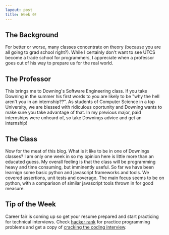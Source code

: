 ```yaml
---
layout: post
title: Week 0!
---
```


## The Background

For better or worse, many classes concentrate on theory (because you are all going to grad school right?).  While I certainly don't want to see UTCS become a trade school for programmers, I appreciate when a professor goes out of his way to prepare us for the real world.  

## The Professor

This brings me to Downing's Software Engineering class.  If you take Downing in the summer his first words to you are likely to be "why the hell aren't you in an internship??".  As students of Computer Science in a top University, we are blessed with ridiculous oportunity and Downing wants to make sure you take advantage of that.  In my previous major, paid internships were unheard of, so take Downings advice and get an internship!

## The Class

Now for the meat of this blog.  What is it like to be in one of Downings classes?  I am only one week in so my opinion here is little more than an educated guess.  My overall feeling is that the class will be programming heavy and time consuming, but imminently useful.  So far we have been learnign some basic python and javascript frameworks and tools.  We covered assertions, unit tests and coverage.  The main focus seems to be on python, with a comparison of similar javascript tools thrown in for good measure.

## Tip of the Week

Career fair is coming up so get your resume prepared and start practicing for technical interviews.  Check [hacker rank](https://www.hackerrank.com/) for practice programming problems and get a copy of [cracking the coding interview](http://www.amazon.com/Cracking-Coding-Interview-Programming-Questions/dp/098478280X).
